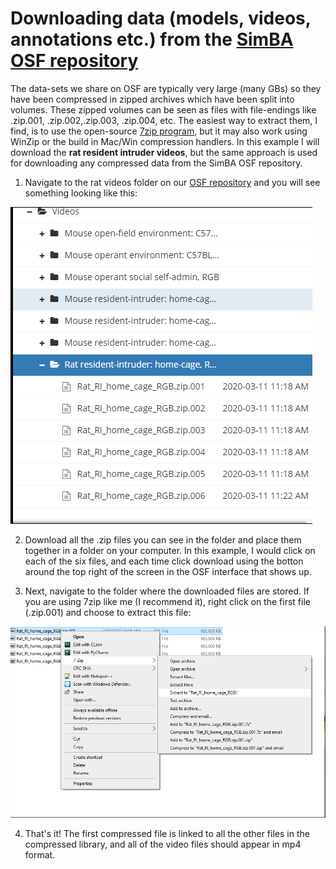 # Downloading data (models, videos, annotations etc.) from the [SimBA OSF repository](https://osf.io/tmu6y/)  

The data-sets we share on OSF are typically very large (many GBs) so they have been compressed in zipped archives which have been split into volumes. These zipped volumes can be seen as files with file-endings like .zip.001, .zip.002,.zip.003, .zip.004, etc. The easiest way to extract them, I find, is to use the open-source [7zip program](https://www.7-zip.org/), but it may also work using WinZip or the build in Mac/Win compression handlers. In this example I will download the **rat resident intruder videos**, but the same approach is used for downloading any compressed data from the SimBA OSF repository. 

1. Navigate to the rat videos folder on our [OSF repository](https://osf.io/sr3ck/) and you will see something looking like this:

![alt-text-1](/images/OSF_1.PNG "OSF")



2. Download all the .zip files you can see in the folder and place them together in a folder on your computer. In this example, I would click on each of the six files, and each time click download using the botton around the top right of the screen in the OSF interface that shows up. 



3. Next, navigate to the folder where the downloaded files are stored. If you are using 7zip like me (I recommend it), right click on the first file (.zip.001) and choose to extract this file:


![alt-text-1](/images/OSF_2.PNG "OSF")


4. That's it! The first compressed file is linked to all the other files in the compressed library, and all of the video files should appear in mp4 format.
